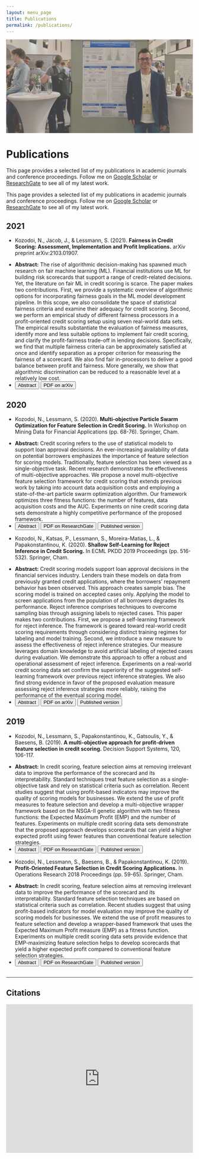 ```yaml
---
layout: menu_page
title: Publications
permalink: /publications/
---
```


<script src="{{ base.url | prepend: site.url }}/assets/js/paper_description.js"></script>

<div class="container">
  <div style="width:100%;height:0; padding-top:50%;position:relative;">
    <img src="../images/menu/photo_publications.jpg" style="width:100%; opacity:0.75; position:absolute; top:0; left:0">
  </div>  
  <div class="content">
    <h1>Publications</h1>
    <p><span class="cover-desc">This page provides a selected list of my publications in academic journals and conference proceedings. Follow me on <a href="https://scholar.google.com/citations?hl=en&authuser=1&user=58tMuD0AAAAJ">Google Scholar</a> or <a href="http://researchgate.net/profile/Nikita_Kozodoi">ResearchGate</a> to see all of my latest work.</span></p>
  </div>
</div>

<p><span class="page-desc">This page provides a selected list of my publications in academic journals and conference proceedings. Follow me on <a href="https://scholar.google.com/citations?hl=en&authuser=1&user=58tMuD0AAAAJ">Google Scholar</a> or <a href="http://researchgate.net/profile/Nikita_Kozodoi">ResearchGate</a> to see all of my latest work.</span></p>


## 2021

- Kozodoi, N., Jacob, J., & Lessmann, S. (2021).
**Fairness in Credit Scoring: Assessment, Implementation and Profit Implications.**
arXiv preprint arXiv:2103.01907.
<ul class="no-bullets">
  <span id="dots1"></span>
  <li><span id="abs1"><p></p><b>Abstract:</b> The rise of algorithmic decision-making has spawned much research on fair machine learning (ML). Financial institutions use ML for building risk scorecards that support a range of credit-related decisions. Yet, the literature on fair ML in credit scoring is scarce. The paper makes two contributions. First, we provide a systematic overview of algorithmic options for incorporating fairness goals in the ML model development pipeline. In this scope, we also consolidate the space of statistical fairness criteria and examine their adequacy for credit scoring. Second, we perform an empirical study of different fairness processors in a profit-oriented credit scoring setup using seven real-world data sets. The empirical results substantiate the evaluation of fairness measures, identify more and less suitable options to implement fair credit scoring, and clarify the profit-fairness trade-off in lending decisions. Specifically, we find that multiple fairness criteria can be approximately satisfied at once and identify separation as a proper criterion for measuring the fairness of a scorecard. We also find fair in-processors to deliver a good balance between profit and fairness. More generally, we show that algorithmic discrimination can be reduced to a reasonable level at a relatively low cost.</span></li>
  <li>
    <button class="btn" onclick="paper_abstract_1()" id="b1">Abstract</button>
    <button class="btn" onclick="window.open('https://arxiv.org/pdf/2103.01907.pdf')" type="button">PDF on arXiv</button>
  </li>
</ul>
<p></p>


## 2020

- Kozodoi, N., Lessmann, S. (2020).
**Multi-objective Particle Swarm Optimization for Feature Selection in Credit Scoring.**
In Workshop on Mining Data for Financial Applications (pp. 68-76). Springer, Cham.
<ul class="no-bullets">
  <span id="dots2"></span>
  <li><span id="abs2"><p></p><b>Abstract:</b> Credit scoring refers to the use of statistical models to support loan approval decisions. An ever-increasing availability of data on potential borrowers emphasizes the importance of feature selection for scoring models. Traditionally, feature selection has been viewed as a single-objective task. Recent research demonstrates the effectiveness of multi-objective approaches. We propose a novel multi-objective feature selection framework for credit scoring that extends previous work by taking into account data acquisition costs and employing a state-of-the-art particle swarm optimization algorithm. Our framework optimizes three fitness functions: the number of features, data acquisition costs and the AUC. Experiments on nine credit scoring data sets demonstrate a highly competitive performance of the proposed framework.</span></li>
  <li>
    <button class="btn" onclick="paper_abstract_2()" id="b2">Abstract</button>
    <button class="btn" onclick="window.open('https://www.researchgate.net/publication/348483079_Multi-objective_Particle_Swarm_Optimization_for_Feature_Selection_in_Credit_Scoring')" type="button">PDF on ResearchGate</button>
    <button class="btn" onclick="window.open('https://link.springer.com/chapter/10.1007/978-3-030-66981-2_6')" type="button">Published version</button>
  </li>
</ul>
<p></p>

- Kozodoi, N., Katsas, P., Lessmann, S., Moreira-Matias, L., & Papakonstantinou, K. (2020).
**Shallow Self-Learning for Reject Inference in Credit Scoring.**
In ECML PKDD 2019 Proceedings (pp. 516-532). Springer, Cham.
<ul class="no-bullets">
  <span id="dots3"></span>
  <li><span id="abs3"><p></p><b>Abstract:</b> Credit scoring models support loan approval decisions in the financial services industry. Lenders train these models on data from previously granted credit applications, where the borrowers’ repayment behavior has been observed. This approach creates sample bias. The scoring model is trained on accepted cases only. Applying the model to screen applications from the population of all borrowers degrades its performance. Reject inference comprises techniques to overcome sampling bias through assigning labels to rejected cases. This paper makes two contributions. First, we propose a self-learning framework for reject inference. The framework is geared toward real-world credit scoring requirements through considering distinct training regimes for labeling and model training. Second, we introduce a new measure to assess the effectiveness of reject inference strategies. Our measure leverages domain knowledge to avoid artificial labeling of rejected cases during evaluation. We demonstrate this approach to offer a robust and operational assessment of reject inference. Experiments on a real-world credit scoring data set confirm the superiority of the suggested self-learning framework over previous reject inference strategies. We also find strong evidence in favor of the proposed evaluation measure assessing reject inference strategies more reliably, raising the performance of the eventual scoring model.</span></li>
  <li>
    <button class="btn" onclick="paper_abstract_3()" id="b3">Abstract</button>
    <button class="btn" onclick="window.open('https://arxiv.org/pdf/1909.06108.pdf')" type="button">PDF on arXiv</button>
    <button class="btn" onclick="window.open('https://link.springer.com/chapter/10.1007/978-3-030-46133-1_31')" type="button">Published version</button>
  </li>
</ul>
<p></p>


## 2019

- Kozodoi, N., Lessmann, S., Papakonstantinou, K., Gatsoulis, Y., & Baesens, B. (2019).
**A multi-objective approach for profit-driven feature selection in credit scoring.**
Decision Support Systems, 120, 106-117.
<ul class="no-bullets">
  <span id="dots4"></span>
  <li><span id="abs4"><p></p><b>Abstract:</b> In credit scoring, feature selection aims at removing irrelevant data to improve the performance of the scorecard and its interpretability. Standard techniques treat feature selection as a single-objective task and rely on statistical criteria such as correlation. Recent studies suggest that using profit-based indicators may improve the quality of scoring models for businesses. We extend the use of profit measures to feature selection and develop a multi-objective wrapper framework based on the NSGA-II genetic algorithm with two fitness functions: the Expected Maximum Profit (EMP) and the number of features. Experiments on multiple credit scoring data sets demonstrate that the proposed approach develops scorecards that can yield a higher expected profit using fewer features than conventional feature selection strategies.</span></li>
  <li>
    <button class="btn" onclick="paper_abstract_4()" id="b4">Abstract</button>
    <button class="btn" onclick="window.open('https://www.researchgate.net/publication/332215219_A_multi-objective_approach_for_profit-driven_feature_selection_in_credit_scoring')" type="button">PDF on ResearchGate</button>
    <button class="btn" onclick="window.open('https://www.sciencedirect.com/science/article/abs/pii/S0167923619300570?via%3Dihub')" type="button">Published version</button>
  </li>
</ul>
<p></p>

- Kozodoi, N., Lessmann, S., Baesens, B., & Papakonstantinou, K. (2019).
**Profit-Oriented Feature Selection in Credit Scoring Applications.**
In Operations Research 2018 Proceedings (pp. 59-65). Springer, Cham.
<ul class="no-bullets">
  <span id="dots5"></span>
  <li><span id="abs5"><p></p><b>Abstract:</b> In credit scoring, feature selection aims at removing irrelevant data to improve the performance of the scorecard and its interpretability. Standard feature selection techniques are based on statistical criteria such as correlation. Recent studies suggest that using profit-based indicators for model evaluation may improve the quality of scoring models for businesses. We extend the use of profit measures to feature selection and develop a wrapper-based framework that uses the Expected Maximum Profit measure (EMP) as a fitness function. Experiments on multiple credit scoring data sets provide evidence that EMP-maximizing feature selection helps to develop scorecards that yield a higher expected profit compared to conventional feature selection strategies.</span></li>
  <li>
    <button class="btn" onclick="paper_abstract_5()" id="b5">Abstract</button>
    <button class="btn" onclick="window.open('https://www.researchgate.net/publication/335485098_Profit-Oriented_Feature_Selection_in_Credit_Scoring_Applications')" type="button">PDF on ResearchGate</button>
    <button class="btn" onclick="window.open('https://link.springer.com/chapter/10.1007%2F978-3-030-18500-8_9')" type="button">Published version</button>
  </li>
</ul>
<p></p>

<hr style="height:1px; visibility:hidden;" />
<hr style="height:1px;border-width:0;color:rgb(50,50,50);background-color:rgb(50,50,50)">


## Citations

<iframe src="https://www.jung.ms/citations.php?id=58tMuD0AAAAJ&amp;lang=en" name="meiniframe" border="0" width="100%" frameborder="0" height="400" allowtransparency="false"></iframe>
